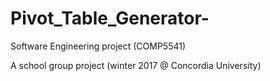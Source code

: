 # Pivot_Table_Generator-
Software Engineering project (COMP5541)

A school group project (winter 2017 @ Concordia University)  
